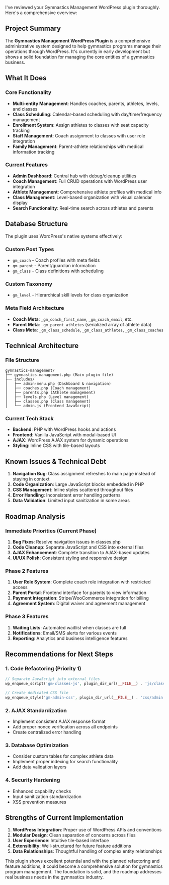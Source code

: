 I've reviewed your Gymnastics Management WordPress plugin thoroughly. Here's a comprehensive overview:

## Project Summary

The **Gymnastics Management WordPress Plugin** is a comprehensive administrative system designed to help gymnastics programs manage their operations through WordPress. It's currently in early development but shows a solid foundation for managing the core entities of a gymnastics business.

## What It Does

### Core Functionality
- **Multi-entity Management**: Handles coaches, parents, athletes, levels, and classes
- **Class Scheduling**: Calendar-based scheduling with day/time/frequency management
- **Enrollment System**: Assign athletes to classes with seat capacity tracking
- **Staff Management**: Coach assignment to classes with user role integration
- **Family Management**: Parent-athlete relationships with medical information tracking

### Current Features
- **Admin Dashboard**: Central hub with debug/cleanup utilities
- **Coach Management**: Full CRUD operations with WordPress user integration
- **Athlete Management**: Comprehensive athlete profiles with medical info
- **Class Management**: Level-based organization with visual calendar display
- **Search Functionality**: Real-time search across athletes and parents

## Database Structure

The plugin uses WordPress's native systems effectively:

### Custom Post Types
- `gm_coach` - Coach profiles with meta fields
- `gm_parent` - Parent/guardian information
- `gm_class` - Class definitions with scheduling

### Custom Taxonomy
- `gm_level` - Hierarchical skill levels for class organization

### Meta Field Architecture
- **Coach Meta**: `_gm_coach_first_name`, `_gm_coach_email`, etc.
- **Parent Meta**: `_gm_parent_athletes` (serialized array of athlete data)
- **Class Meta**: `_gm_class_schedule`, `_gm_class_athletes`, `_gm_class_coaches`

## Technical Architecture

### File Structure
```
gymnastics-management/
├── gymnastics-management.php (Main plugin file)
├── includes/
│   ├── admin-menu.php (Dashboard & navigation)
│   ├── coaches.php (Coach management)
│   ├── parents.php (Athlete management)
│   ├── levels.php (Level management)
│   ├── classes.php (Class management)
│   └── admin.js (Frontend JavaScript)
```

### Current Tech Stack
- **Backend**: PHP with WordPress hooks and actions
- **Frontend**: Vanilla JavaScript with modal-based UI
- **AJAX**: WordPress AJAX system for dynamic operations
- **Styling**: Inline CSS with tile-based layouts

## Known Issues & Technical Debt

1. **Navigation Bug**: Class assignment refreshes to main page instead of staying in context
2. **Code Organization**: Large JavaScript blocks embedded in PHP
3. **CSS Management**: Inline styles scattered throughout files
4. **Error Handling**: Inconsistent error handling patterns
5. **Data Validation**: Limited input sanitization in some areas

## Roadmap Analysis

### Immediate Priorities (Current Phase)
1. **Bug Fixes**: Resolve navigation issues in classes.php
2. **Code Cleanup**: Separate JavaScript and CSS into external files
3. **AJAX Enhancement**: Complete transition to AJAX-based updates
4. **UI/UX Polish**: Consistent styling and responsive design

### Phase 2 Features
1. **User Role System**: Complete coach role integration with restricted access
2. **Parent Portal**: Frontend interface for parents to view information
3. **Payment Integration**: Stripe/WooCommerce integration for billing
4. **Agreement System**: Digital waiver and agreement management

### Phase 3 Features
1. **Waiting Lists**: Automated waitlist when classes are full
2. **Notifications**: Email/SMS alerts for various events
3. **Reporting**: Analytics and business intelligence features

## Recommendations for Next Steps

### 1. Code Refactoring (Priority 1)
```php
// Separate JavaScript into external files
wp_enqueue_script('gm-classes-js', plugin_dir_url(__FILE__) . 'js/classes.js');

// Create dedicated CSS file
wp_enqueue_style('gm-admin-css', plugin_dir_url(__FILE__) . 'css/admin.css');
```

### 2. AJAX Standardization
- Implement consistent AJAX response format
- Add proper nonce verification across all endpoints
- Create centralized error handling

### 3. Database Optimization
- Consider custom tables for complex athlete data
- Implement proper indexing for search functionality
- Add data validation layers

### 4. Security Hardening
- Enhanced capability checks
- Input sanitization standardization
- XSS prevention measures

## Strengths of Current Implementation

1. **WordPress Integration**: Proper use of WordPress APIs and conventions
2. **Modular Design**: Clean separation of concerns across files
3. **User Experience**: Intuitive tile-based interface
4. **Extensibility**: Well-structured for future feature additions
5. **Data Relationships**: Thoughtful handling of complex entity relationships

This plugin shows excellent potential and with the planned refactoring and feature additions, it could become a comprehensive solution for gymnastics program management. The foundation is solid, and the roadmap addresses real business needs in the gymnastics industry.
